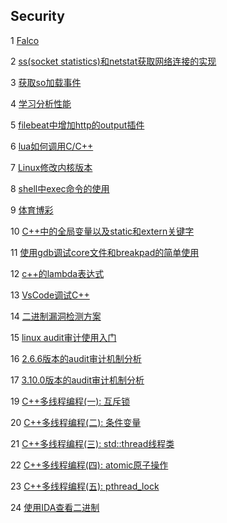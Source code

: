 ## Security

1 [Falco](https://github.com/luofengmacheng/cloud_native/blob/master/security/falco.md)

2 [ss(socket statistics)和netstat获取网络连接的实现](https://github.com/luofengmacheng/cloud_native/blob/master/security/ss_implementation.md)

3 [获取so加载事件](https://github.com/luofengmacheng/cloud_native/blob/master/security/so_load_event.md)

4 [学习分析性能](https://github.com/luofengmacheng/cloud_native/blob/master/security/learn_perf.md)

5 [filebeat中增加http的output插件](https://github.com/luofengmacheng/cloud_native/blob/master/security/filebeat_http.md)

6 [lua如何调用C/C++](https://github.com/luofengmacheng/cloud_native/blob/master/security/lua_call_c.md)

7 [Linux修改内核版本](https://github.com/luofengmacheng/cloud_native/blob/master/security/change_linux_kernel_version.md)

8 [shell中exec命令的使用](https://github.com/luofengmacheng/cloud_native/blob/master/security/exec_in_shell.md)

9 [体育博彩](https://github.com/luofengmacheng/cloud_native/blob/master/security/odds.md)

10 [C++中的全局变量以及static和extern关键字](https://github.com/luofengmacheng/cloud_native/blob/master/security/static_extern.md)

11 [使用gdb调试core文件和breakpad的简单使用](https://github.com/luofengmacheng/cloud_native/blob/master/security/debug_core.md)

12 [c++的lambda表达式](https://github.com/luofengmacheng/cloud_native/blob/master/security/lambda_cplusplus.md)

13 [VsCode调试C++](https://github.com/luofengmacheng/cloud_native/blob/master/security/vscode_debug.md)

14 [二进制漏洞检测方案](https://github.com/luofengmacheng/cloud_native/blob/master/security/binary_asset.md)

15 [linux audit审计使用入门](https://github.com/luofengmacheng/cloud_native/blob/master/security/audit.md)

16 [2.6.6版本的audit审计机制分析](https://github.com/luofengmacheng/cloud_native/blob/master/security/audit_kernel_2.6.6.md)

17 [3.10.0版本的audit审计机制分析](https://github.com/luofengmacheng/cloud_native/blob/master/security/audit_kernel_3.10.0.md)

19 [C++多线程编程(一): 互斥锁](https://github.com/luofengmacheng/cloud_native/blob/master/security/cplusplus_lock.md)

20 [C++多线程编程(二): 条件变量](https://github.com/luofengmacheng/cloud_native/blob/master/security/cplusplus_condition_variable.md)

21 [C++多线程编程(三): std::thread线程类](https://github.com/luofengmacheng/cloud_native/blob/master/security/cplusplus_thread.md)

22 [C++多线程编程(四): atomic原子操作](https://github.com/luofengmacheng/cloud_native/blob/master/security/cplusplus_atomic.md)

23 [C++多线程编程(五): pthread_lock](https://github.com/luofengmacheng/cloud_native/blob/master/security/proc_pid_annotation.md)

24 [使用IDA查看二进制](https://github.com/luofengmacheng/cloud_native/blob/master/security/ida_learn.md)
